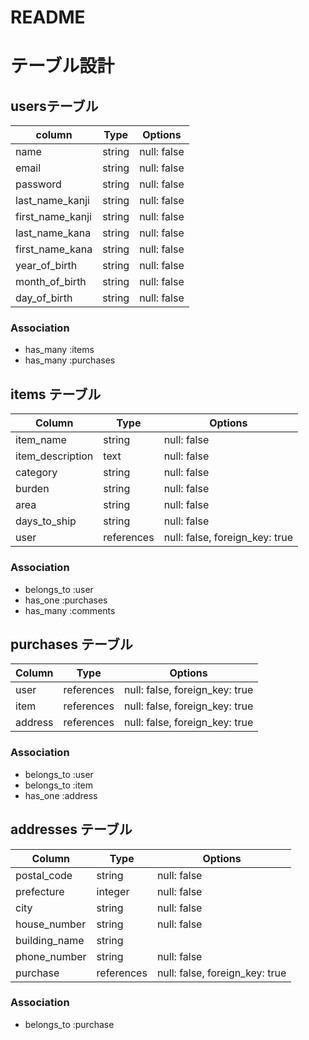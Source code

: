 # README

# テーブル設計

## usersテーブル

| column               | Type    | Options     |
|--------------------- |-------- |------------ |
| name                 | string  | null: false |
| email                | string  | null: false |
| password             | string  | null: false |
| last_name_kanji      | string  | null: false |
| first_name_kanji     | string  | null: false |
| last_name_kana       | string  | null: false |
| first_name_kana      | string  | null: false |
| year_of_birth        | string  | null: false |
| month_of_birth       | string  | null: false |
| day_of_birth         | string  | null: false |

### Association
- has_many :items
- has_many :purchases

## items テーブル

| Column           | Type       | Options                        |
| ---------------- | ---------- | ------------------------------ |
| item_name        | string     | null: false                    |
| item_description | text       | null: false                    |
| category         | string     | null: false                    |
| burden           | string     | null: false                    |
| area             | string     | null: false                    |
| days_to_ship     | string     | null: false                    |
| user             | references | null: false, foreign_key: true |

### Association
- belongs_to :user
- has_one :purchases
- has_many :comments

## purchases テーブル

| Column        | Type       | Options                        |
| ------------  | ---------- | ------------------------------ |
| user          | references | null: false, foreign_key: true |
| item          | references | null: false, foreign_key: true |
| address       | references | null: false, foreign_key: true |

### Association
- belongs_to :user
- belongs_to :item
- has_one :address

## addresses テーブル

| Column        | Type       | Options                        |
| ------------  | ---------- | ------------------------------ |
| postal_code   | string     | null: false                    |
| prefecture    | integer    | null: false                    |
| city          | string     | null: false                    |
| house_number  | string     | null: false                    |
| building_name | string     |                     |
| phone_number  | string     | null: false                    |
| purchase      | references | null: false, foreign_key: true |

### Association
- belongs_to :purchase

